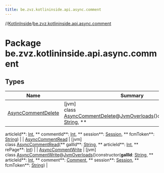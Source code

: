 ```yaml
---
title: be.zvz.kotlininside.api.async.comment
---
```

//[KotlinInside](../../index.html)/[be.zvz.kotlininside.api.async.comment](index.html)

# Package be.zvz.kotlininside.api.async.comment

## Types

| Name | Summary |
|---|---|
| [AsyncCommentDelete](-async-comment-delete/index.html) | [jvm]<br>class [AsyncCommentDelete](-async-comment-delete/index.html)@[JvmOverloads](https://kotlinlang.org/api/latest/jvm/stdlib/kotlin.jvm/-jvm-overloads/index.html)()constructor(**gallId**: [String](https://kotlinlang.org/api/latest/jvm/stdlib/kotlin/-string/index.html), **
articleId**: [Int](https://kotlinlang.org/api/latest/jvm/stdlib/kotlin/-int/index.html), **
commentId**: [Int](https://kotlinlang.org/api/latest/jvm/stdlib/kotlin/-int/index.html), **
session**: [Session](../be.zvz.kotlininside.session/-session/index.html), **
fcmToken**: [String](https://kotlinlang.org/api/latest/jvm/stdlib/kotlin/-string/index.html)) |
| [AsyncCommentRead](-async-comment-read/index.html) | [jvm]<br>class [AsyncCommentRead](-async-comment-read/index.html)(**
gallId**: [String](https://kotlinlang.org/api/latest/jvm/stdlib/kotlin/-string/index.html), **
articleId**: [Int](https://kotlinlang.org/api/latest/jvm/stdlib/kotlin/-int/index.html), **
rePage**: [Int](https://kotlinlang.org/api/latest/jvm/stdlib/kotlin/-int/index.html)) |
| [AsyncCommentWrite](-async-comment-write/index.html) | [jvm]<br>class [AsyncCommentWrite](-async-comment-write/index.html)@[JvmOverloads](https://kotlinlang.org/api/latest/jvm/stdlib/kotlin.jvm/-jvm-overloads/index.html)()constructor(**gallId**: [String](https://kotlinlang.org/api/latest/jvm/stdlib/kotlin/-string/index.html), **
articleId**: [Int](https://kotlinlang.org/api/latest/jvm/stdlib/kotlin/-int/index.html), **
comment**: [Comment](../be.zvz.kotlininside.api.type.comment/-comment/index.html), **
session**: [Session](../be.zvz.kotlininside.session/-session/index.html), **
fcmToken**: [String](https://kotlinlang.org/api/latest/jvm/stdlib/kotlin/-string/index.html)) |

